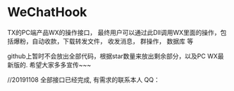 # WeChatHook

TX的PC端产品WX的操作接口， 最终用户可以通过此Dll调用WX里面的操作，包括爆粉，自动收款，下载转发文件， 收发消息， 群操作， 数据库 等

github上暂时不会放出全部代码，根据star数量来放出剩余部分，以及PC WX最新版的. 希望大家多多宣传~~~

//20191108 全部接口已经完成, 有需求的联系本人 QQ： 
